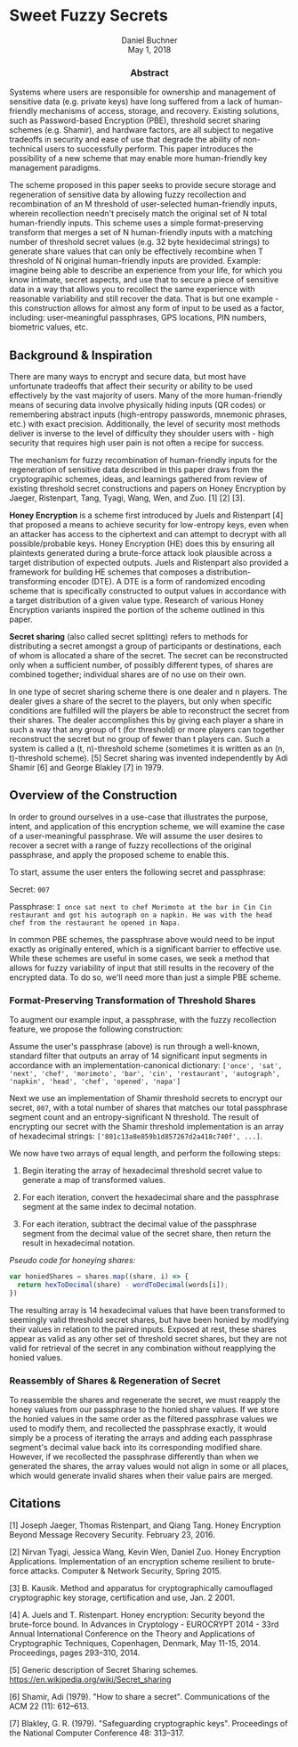 # Sweet Fuzzy Secrets

<center>Daniel Buchner</center>
<center>May 1, 2018</center>

### <center>Abstract</center>
Systems where users are responsible for ownership and management of sensitive data (e.g. private keys) have long suffered from a lack of human-friendly mechanisms of access, storage, and recovery. Existing solutions, such as Password-based Encryption (PBE), threshold secret sharing schemes (e.g. Shamir), and hardware factors, are all subject to negative tradeoffs in security and ease of use that degrade the ability of non-technical users to successfully perform. This paper introduces the possibility of a new scheme that may enable more human-friendly key management paradigms.

The scheme proposed in this paper seeks to provide secure storage and regeneration of sensitive data by allowing fuzzy recollection and recombination of an M threshold of user-selected human-friendly inputs, wherein recollection needn't precisely match the original set of N total human-friendly inputs. This scheme uses a simple format-preserving transform that merges a set of N human-friendly inputs with a matching number of threshold secret values (e.g. 32 byte hexidecimal strings) to generate share values that can only be effectively recombine when T threshold of N original human-friendly inputs are provided. Example: imagine being able to describe an experience from your life, for which you know intimate, secret aspects, and use that to secure a piece of sensitive data in a way that allows you to recollect the same experience with reasonable variability and still recover the data. That is but one example - this construction allows for almost any form of input to be used as a factor, including: user-meaningful passphrases, GPS locations, PIN numbers, biometric values, etc.

## Background & Inspiration

There are many ways to encrypt and secure data, but most have unfortunate tradeoffs that affect their security or ability to be used effectively by the vast majority of users. Many of the more human-friendly means of securing data involve physically hiding inputs (QR codes) or remembering abstract inputs (high-entropy passwords, mnemonic phrases, etc.) with exact precision. Additionally, the level of security most methods deliver is inverse to the level of difficulty they shoulder users with - high security that requires high user pain is not often a recipe for success.

The mechanism for fuzzy recombination of human-friendly inputs for the regeneration of sensitive data described in this paper draws from the cryptograpihic schemes, ideas, and learnings gathered from review of existing threshold secret constructions and papers on Honey Encryption by Jaeger, Ristenpart, Tang, Tyagi, Wang, Wen, and Zuo. [1] [2] [3].

**Honey Encryption** is a scheme first introduced by Juels and Ristenpart [4] that proposed a means to achieve security for low-entropy keys, even when an attacker has access to the ciphertext and can attempt to decrypt with all possible/probable keys. Honey Encryption (HE) does this by ensuring all plaintexts generated during a brute-force attack look plausible across a target distribution of expected outputs. Juels and Ristenpart also provided a framework for building HE schemes that composes a distribution-transforming encoder (DTE). A DTE is a form of randomized encoding scheme that is specifically constructed to output values in accordance with a target distribution of a given value type. Research of various Honey Encryption variants inspired the portion of the scheme outlined in this paper.

**Secret sharing** (also called secret splitting) refers to methods for distributing a secret amongst a group of participants or destinations, each of whom is allocated a share of the secret. The secret can be reconstructed only when a sufficient number, of possibly different types, of shares are combined together; individual shares are of no use on their own.

In one type of secret sharing scheme there is one dealer and n players. The dealer gives a share of the secret to the players, but only when specific conditions are fulfilled will the players be able to reconstruct the secret from their shares. The dealer accomplishes this by giving each player a share in such a way that any group of t (for threshold) or more players can together reconstruct the secret but no group of fewer than t players can. Such a system is called a (t, n)-threshold scheme (sometimes it is written as an (n, t)-threshold scheme). [5] Secret sharing was invented independently by Adi Shamir [6] and George Blakley [7] in 1979.

## Overview of the Construction

In order to ground ourselves in a use-case that illustrates the purpose, intent, and application of this encryption scheme, we will examine the case of a user-meaningful passphrase. We will assume the user desires to recover a secret with a range of fuzzy recollections of the original passphrase, and apply the proposed scheme to enable this.

To start, assume the user enters the following secret and passphrase:

Secret: `007`

Passphrase: `I once sat next to chef Morimoto at the bar in Cin Cin restaurant and got his autograph on a napkin. He was with the head chef from the restaurant he opened in Napa.`

In common PBE schemes, the passphrase above would need to be input exactly as originally entered, which is a significant barrier to effective use. While these schemes are useful in some cases, we seek a method that allows for fuzzy variability of input that still results in the recovery of the encrypted data. To do so, we'll need more than just a simple PBE scheme.

### Format-Preserving Transformation of Threshold Shares

To augment our example input, a passphrase, with the fuzzy recollection feature, we propose the following construction:

Assume the user's passphrase (above) is run through a well-known, standard filter that outputs an array of 14 significant input segments in accordance with an implementation-canonical dictionary: `['once', 'sat', 'next', 'chef', 'morimoto', 'bar', 'cin', 'restaurant', 'autograph', 'napkin', 'head', 'chef', 'opened', 'napa']`

Next we use an implementation of Shamir threshold secrets to encrypt our secret, `007`, with a total number of shares that matches our total passphrase segment count and an entropy-significant N threshold. The result of encrypting our secret with the Shamir threshold implementation is an array of hexadecimal strings: `['801c13a8e859b1d857267d2a418c740f', ...]`.

We now have two arrays of equal length, and perform the following steps:

1. Begin iterating the array of hexadecimal threshold secret value to generate a map of transformed values.

2. For each iteration, convert the hexadecimal share and the passphrase segment at the same index to decimal notation.

3. For each iteration, subtract the decimal value of the passphrase segment from the decimal value of the secret share, then return the result in hexadecimal notation.

*Pseudo code for honeying shares:*

```javascript
var honiedShares = shares.map((share, i) => {
  return hexToDecimal(share) - wordToDecimal(words[i]);
})
```

The resulting array is 14 hexadecimal values that have been transformed to seemingly valid threshold secret shares, but have been honied by modifying their values in relation to the paired inputs. Exposed at rest, these shares appear as valid as any other set of threshold secret shares, but they are not valid for retrieval of the secret in any combination without reapplying the honied values.

### Reassembly of Shares & Regeneration of Secret

To reassemble the shares and regenerate the secret, we must reapply the honey values from our passphrase to the honied share values. If we store the honied values in the same order as the filtered passphrase values we used to modify them, and recollected the passphrase exactly, it would simply be a process of iterating the arrays and adding each passphrase segment's decimal value back into its corresponding modified share. However, if we recollected the passphrase differently than when we generated the shares, the array values would not align in some or all places, which would generate invalid shares when their value pairs are merged.



## Citations

[1] Joseph Jaeger, Thomas Ristenpart, and Qiang Tang. Honey Encryption Beyond Message Recovery Security. February 23, 2016.

[2] Nirvan Tyagi, Jessica Wang, Kevin Wen, Daniel Zuo. Honey Encryption Applications. Implementation of an encryption scheme resilient to brute-force attacks. Computer & Network Security, Spring 2015. 

[3] B. Kausik. Method and apparatus for cryptographically camouflaged cryptographic key storage, certification and use, Jan. 2 2001.

[4] A. Juels and T. Ristenpart. Honey encryption: Security beyond the brute-force bound. In Advances in Cryptology - EUROCRYPT 2014 - 33rd Annual International Conference on the Theory and Applications of Cryptographic Techniques, Copenhagen, Denmark, May 11-15, 2014. Proceedings, pages 293–310, 2014.

[5] Generic description of Secret Sharing schemes. https://en.wikipedia.org/wiki/Secret_sharing

[6] Shamir, Adi (1979). "How to share a secret". Communications of the ACM 22 (11): 612–613.

[7] Blakley, G. R. (1979). "Safeguarding cryptographic keys". Proceedings of the National Computer Conference 48: 313–317.